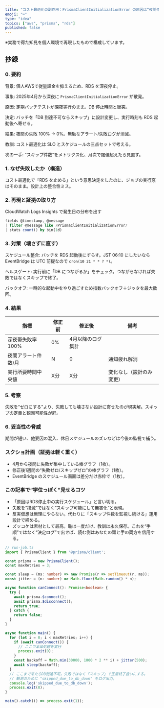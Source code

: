 ```yaml
---
title: "コスト最適化の副作用：PrismaClientInitializationError の原因は“夜間停止×夜間ジョブ”"
emoji: "⌨"
type: "idea"
topics: ["aws", "prisma", "rds"]
published: false
---
```


※実務で得た知見を個人環境で再現したもので構成しています。

## 抄録

### 0. 要約

背景: 個人AWSで従量課金を抑えるため、RDS を深夜停止。

事象: 2025年4月から深夜に `PrismaClientInitializationError` が散発。

原因: 定期バッチテストが深夜実行のまま。DB 停止時間と衝突。

決定: バッチを「DB 到達不可ならスキップ」に設計変更し、実行時刻も RDS 起動後へ寄せる。

結果: 夜間の失敗 100% → 0%。無駄なアラート/失敗ログが消滅。

教訓: コスト最適化は SLO とスケジュールの三点セットで考える。

次の一手: “スキップ件数”をメトリクス化、月次で閾値超えたら見直す。

### 1. なぜ失敗したか（構造）

コスト最適化で「RDS を止める」という意思決定をしたのに、ジョブの実行窓はそのまま。設計上の整合性ミス。

### 2. 再現と証拠の取り方

CloudWatch Logs Insights で発生日の分布を出す

```sql
fields @timestamp, @message
| filter @message like /PrismaClientInitializationError/
| stats count() by bin(1d)
```

### 3. 対策（壊さずに直す）

スケジュール整合: バッチを RDS 起動後にずらす。JST 06:10 にしたいなら EventBridge は UTC 前提なので `cron(10 21 * * ? *)`。

ヘルスゲート: 実行前に「DB につながるか」をチェック。つながらなければ失敗ではなくスキップで終了。

バックオフ: 一時的な起動中をやり過ごすため指数バックオフ＋ジッタを最大数回。


### 4. 結果

| 指標 | 修正前 | 修正後 | 備考 |
| --- | --- | --- | --- |
| 深夜帯失敗率  100% |  0% | 4月以降のログ集計 |
| 夜間アラート件数/月 | N | 0 | 通知疲れ解消 |
| 実行所要時間中央値  | X分 | X分 | 変化なし（設計のみ変更）|

### 5. 考察

失敗を“ゼロにする”より、失敗しても壊さない設計に寄せたのが現実解。スキップの定義と観測可能性が肝。

### 6. 妥当性の脅威

期間が短い、他要因の混入、休日スケジュールのズレなどは今後の監視で補う。

### スクショ計画（証拠は軽く重く）

- 4月から夜間に失敗が集中している棒グラフ（1枚）。
- 修正後1週間の“失敗ゼロ/スキップゼロ”の棒グラフ（1枚）。
- EventBridge のスケジュール画面は差分だけ赤枠で（1枚）。

### この記事で“学位っぽく”見せるコツ

- 「原因はRDS停止中の実行スケジュール」と言い切る。
- 失敗を“撲滅”ではなく“スキップ可能にして無害化”と表現。
- 反実仮想は無理にやらない。代わりに「スキップ件数を監視し続ける」運用設計で締める。
- ズッコケは素材として最高。恥は一度だけ、教訓は永久保存。これを“手順”ではなく“決定ログ”で出せば、読む側はあなたの頭と手の両方を信用する。

```ts
// run-job.ts
import { PrismaClient } from '@prisma/client';

const prisma = new PrismaClient();
const maxRetries = 3;

const sleep = (ms: number) => new Promise(r => setTimeout(r, ms));
const jitter = (n: number) => Math.floor(Math.random() * n);

async function canConnect(): Promise<boolean> {
  try {
    await prisma.$connect();
    await prisma.$disconnect();
    return true;
  } catch {
    return false;
  }
}

async function main() {
  for (let i = 0; i < maxRetries; i++) {
    if (await canConnect()) {
      // ここで本体処理を実行
      process.exit(0);
    }
    const backoff = Math.min(30000, 1000 * 2 ** i) + jitter(500);
    await sleep(backoff);
  }
  // ここまで来たらDB到達不可。失敗ではなく「スキップ」で正常終了扱いにする。
  // 観測のために "skipped_due_to_db_down" をログ出力。
  console.log('skipped_due_to_db_down');
  process.exit(0);
}

main().catch(() => process.exit(1));
```